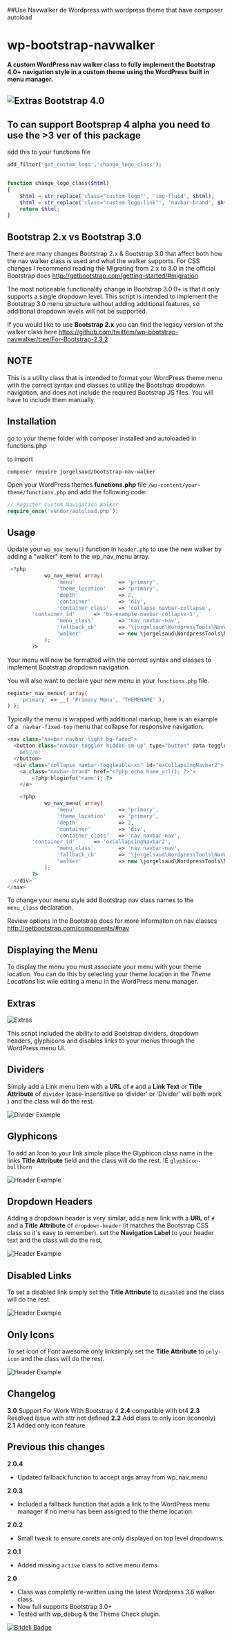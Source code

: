 ##Use Navwalker de Wordpress with wordpress theme that have composer autoload


wp-bootstrap-navwalker
======================

**A custom WordPress nav walker class to fully implement the Bootstrap 4.0+ navigation style in a custom theme using the WordPress built in menu manager.**

![Extras](http://edwardmcintyre.com/pub/github/navwalker-3-menu.jpg)
Bootstrap 4.0
------------
To can support Bootsprap 4 alpha you need to use the >3 ver of this package
------------
add this to your functions file
```php
add_filter('get_custom_logo','change_logo_class');


function change_logo_class($html)
{
    $html = str_replace('class="custom-logo"', 'img-fluid', $html);
    $html = str_replace('class="custom-logo-link"', 'navbar-brand', $html);
    return $html;
}
```

Bootstrap 2.x vs Bootstrap 3.0
------------
There are many changes Bootstrap 2.x & Bootstrap 3.0 that affect both how the nav walker class is used and what the walker supports. For CSS changes I recommend reading the Migrating from 2.x to 3.0 in the official Bootstrap docs http://getbootstrap.com/getting-started/#migration

The most noticeable functionality change in Bootstrap 3.0.0+ is that it only supports a single dropdown level. This script is intended to implement the Bootstrap 3.0 menu structure without adding additional features, so additional dropdown levels will not be supported.

If you would like to use **Bootstrap 2.x** you can find the legacy version of the walker class here https://github.com/twittem/wp-bootstrap-navwalker/tree/For-Bootstrap-2.3.2

NOTE
----
This is a utility class that is intended to format your WordPress theme menu with the correct syntax and classes to utilize the Bootstrap dropdown navigation, and does not include the required Bootstrap JS files. You will have to include them manually. 

Installation
------------
go to your theme folder with composer installed and autoloaded in functions.php

to import
```
composer require jorgelsaud/bootstrap-nav-walker
```


Open your WordPress themes **functions.php** file  `/wp-content/your-theme/functions.php` and add the following code:

```php
// Register Custom Navigation Walker
require_once('vendor/autoload.php');
```

Usage
------------
Update your `wp_nav_menu()` function in `header.php` to use the new walker by adding a "walker" item to the wp_nav_menu array.

```php
 <?php
            wp_nav_menu( array(
                'menu'              => 'primary',
                'theme_location'    => 'primary',
                'depth'             => 2,
                'container'         => 'div',
                'container_class'   => 'collapse navbar-collapse',
        'container_id'      => 'bs-example-navbar-collapse-1',
                'menu_class'        => 'nav navbar-nav',
                'fallback_cb'       => '\jorgelsaud\WordpressTools\NavWalker::fallback',
                'walker'            => new \jorgelsaud\WordpressTools\NavWalker())
            );
        ?>
```

Your menu will now be formatted with the correct syntax and classes to implement Bootstrap dropdown navigation. 

You will also want to declare your new menu in your `functions.php` file.

```php
register_nav_menus( array(
    'primary' => __( 'Primary Menu', 'THEMENAME' ),
) );
```

Typically the menu is wrapped with additional markup, here is an example of a ` navbar-fixed-top` menu that collapse for responsive navigation.

```php
<nav class="navbar navbar-light bg-faded">
  <button class="navbar-toggler hidden-sm-up" type="button" data-toggle="collapse" data-target="#exCollapsingNavbar2">
    &#9776;
  </button>
  <div class="collapse navbar-toggleable-xs" id="exCollapsingNavbar2">
    <a class="navbar-brand" href="<?php echo home_url(); ?>">
        <?php bloginfo('name'); ?>
    </a>

    <?php
            wp_nav_menu( array(
                'menu'              => 'primary',
                'theme_location'    => 'primary',
                'depth'             => 2,
                'container'         => 'div',
                'container_class'   => 'nav navbar-nav',
        'container_id'      => 'exCollapsingNavbar2',
                'menu_class'        => 'nav navbar-nav',
                'fallback_cb'       => '\jorgelsaud\WordpressTools\NavWalker::fallback',
                'walker'            => new \jorgelsaud\WordpressTools\NavWalker())
            );
        ?>
  </div>
</nav>
```

To change your menu style add Bootstrap nav class names to the `menu_class` declaration.

Review options in the Bootstrap docs for more information on nav classes
http://getbootstrap.com/components/#nav

Displaying the Menu 
-------------------
To display the menu you must associate your menu with your theme location. You can do this by selecting your theme location in the *Theme Locations* list wile editing a menu in the WordPress menu manager.

Extras
------------

![Extras](http://edwardmcintyre.com/pub/github/navwalker-3-menu.jpg)

This script included the ability to add Bootstrap dividers, dropdown headers, glyphicons and disables links to your menus through the WordPress menu UI. 

Dividers
------------
Simply add a Link menu item with a **URL** of `#` and a **Link Text** or **Title Attribute** of `divider` (case-insensitive so ‘divider’ or ‘Divider’ will both work ) and the class will do the rest.

![Divider Example](http://edwardmcintyre.com/pub/github/navwalker-divider.jpg)

Glyphicons
------------
To add an Icon to your link simple place the Glyphicon class name in the links **Title Attribute** field and the class will do the rest. IE `glyphicon-bullhorn`

![Header Example](http://edwardmcintyre.com/pub/github/navwalker-3-glyphicons.jpg)

Dropdown Headers
------------
Adding a dropdown header is very similar, add a new link with a **URL** of `#` and a **Title Attribute** of `dropdown-header` (it matches the Bootstrap CSS class so it's easy to remember).  set the **Navigation Label** to your header text and the class will do the rest.

![Header Example](http://edwardmcintyre.com/pub/github/navwalker-3-header.jpg)

Disabled Links
------------
To set a disabled link simply set the **Title Attribute** to `disabled` and the class will do the rest. 

![Header Example](http://edwardmcintyre.com/pub/github/navwalker-3-disabled.jpg)

Only Icons
------------
To set icon of Font awesome only linksimply set the **Title Attribute** to `only-icon` and the class will do the rest. 

![Header Example](http://edwardmcintyre.com/pub/github/navwalker-3-disabled.jpg)

Changelog
------------
**3.0**
Support For Work With Bootstrap 4
**2.4**
compatible with bt4
**2.3**
Resolved Issue with attr not defined
**2.2**
Add class to only icon (icononly)
**2.1**
Added only icon feature

Previous this changes
------------
**2.0.4**
+ Updated fallback function to accept args array from wp_nav_menu

**2.0.3**
+ Included a fallback function that adds a link to the WordPress menu manager if no menu has been assigned to the theme location.

**2.0.2**
+ Small tweak to ensure carets are only displayed on top level dropdowns.

**2.0.1**
+ Added missing `active` class to active menu items.

**2.0**
+ Class was completly re-written using the latest Wordpress 3.6 walker class.
+ Now full supports Bootstrap 3.0+
+ Tested with wp_debug & the Theme Check plugin.

[![Bitdeli Badge](https://d2weczhvl823v0.cloudfront.net/twittem/wp-bootstrap-navwalker/trend.png)](https://bitdeli.com/free "Bitdeli Badge")